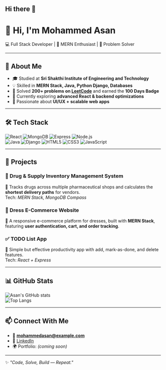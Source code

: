## Hi there 👋

# 👋 Hi, I'm Mohammed Asan  

💻 Full Stack Developer | 🚀 MERN Enthusiast | 🔧 Problem Solver  

---

## 🌟 About Me
- 🎓 Studied at **Sri Shakthi Institute of Engineering and Technology**  
- 💡 Skilled in **MERN Stack, Java, Python Django, Databases**  
- 🧩 Solved **200+ problems on [LeetCode](https://leetcode.com/u/mohammed_asan/)** and earned the **100 Days Badge**  
- 🌱 Currently exploring **advanced React & backend optimizations**  
- 🎯 Passionate about **UI/UX + scalable web apps**  

---

## 🛠 Tech Stack

![React](https://img.shields.io/badge/React-20232A?style=for-the-badge&logo=react&logoColor=61DAFB)
![MongoDB](https://img.shields.io/badge/MongoDB-4ea94b?style=for-the-badge&logo=mongodb&logoColor=white)
![Express](https://img.shields.io/badge/Express.js-000000?style=for-the-badge&logo=express&logoColor=white)
![Node.js](https://img.shields.io/badge/Node.js-339933?style=for-the-badge&logo=nodedotjs&logoColor=white)  
![Java](https://img.shields.io/badge/Java-ED8B00?style=for-the-badge&logo=openjdk&logoColor=white)
![Django](https://img.shields.io/badge/Django-092E20?style=for-the-badge&logo=django&logoColor=white)
![HTML5](https://img.shields.io/badge/HTML5-DD4B25?style=for-the-badge&logo=html5&logoColor=white)
![CSS3](https://img.shields.io/badge/CSS3-1572B6?style=for-the-badge&logo=css3)
![JavaScript](https://img.shields.io/badge/JavaScript-F7DF1E?style=for-the-badge&logo=javascript&logoColor=black)

---

## 🚀 Projects

### 🏥 Drug & Supply Inventory Management System
📌 Tracks drugs across multiple pharmaceutical shops and calculates the **shortest delivery paths** for vendors.  
Tech: *MERN Stack, MongoDB Compass*  

### 👕 Dress E-Commerce Website
📌 A responsive e-commerce platform for dresses, built with **MERN Stack**, featuring **user authentication, cart, and order tracking**.  

### ✅ TODO List App
📌 Simple but effective productivity app with add, mark-as-done, and delete features.  
Tech: *React + Express*  

---

## 📊 GitHub Stats

![Asan's GitHub stats](https://github-readme-stats.vercel.app/api?username=mohammedasan&show_icons=true&theme=radical)  
![Top Langs](https://github-readme-stats.vercel.app/api/top-langs/?username=mohammedasan&layout=compact&theme=radical)  

---

## 📫 Connect With Me
- 📧 **mohammedasan@example.com**  
- 💼 [LinkedIn](https://linkedin.com/in/YOUR_LINKEDIN)  
- 🌍 Portfolio: *(coming soon)*  

---
✨ *"Code, Solve, Build — Repeat."*
